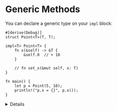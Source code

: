 # Generic Methods

You can declare a generic type on your `impl` block:

```rust,editable
#[derive(Debug)]
struct Point<T>(T, T);

impl<T> Point<T> {
    fn x(&self) -> &T {
        &self.0  // + 10
    }

    // fn set_x(&mut self, x: T)
}

fn main() {
    let p = Point(5, 10);
    println!("p.x = {}", p.x());
}
```

<details>

- _Q:_ Why `T` is specified twice in `impl<T> Point<T> {}`? Isn't that redundant?
  - This is because it is a generic implementation section for generic type. They are independently generic.
  - It means these methods are defined for any `T`.
  - It is possible to write `impl Point<u32> { .. }`.
    - `Point` is still generic and you can use `Point<f64>`, but methods in this block will only be available for `Point<u32>`.

</details>
